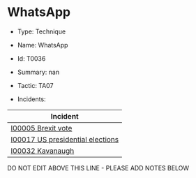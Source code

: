 # WhatsApp

* Type: Technique

* Name: WhatsApp

* Id: T0036

* Summary: nan

* Tactic: TA07

* Incidents:

| Incident |
| --------- |
| [I00005 Brexit vote](../incidents/I00005.md) |
| [I00017 US presidential elections](../incidents/I00017.md) |
| [I00032 Kavanaugh](../incidents/I00032.md) |

DO NOT EDIT ABOVE THIS LINE - PLEASE ADD NOTES BELOW